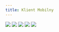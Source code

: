 ```yaml
---
title: Klient Mobilny
---
```

<img src="/img/FluffyChat-8.jpg" >
<img src="/img/FluffyChat-7.jpg" >
<img src="/img/FluffyChat-6.jpg" >
<img src="/img/FluffyChat-5.jpg" >
<img src="/img/FluffyChat-4.jpg" >
